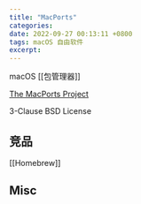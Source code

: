 ```yaml
---
title: "MacPorts"
categories: 
date: 2022-09-27 00:13:11 +0800
tags: macOS 自由软件
excerpt: 
---
```


macOS [[包管理器]]

[The MacPorts Project](https://www.macports.org/)


3-Clause BSD License



## 竞品

[[Homebrew]]


## Misc



